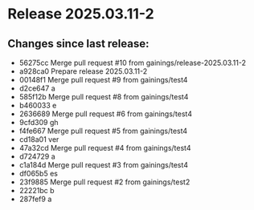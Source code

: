 # Release 2025.03.11-2
## Changes since last release:
- 56275cc Merge pull request #10 from gainings/release-2025.03.11-2
- a928ca0 Prepare release 2025.03.11-2
- 00148f1 Merge pull request #9 from gainings/test4
- d2ce647 a
- 585f12b Merge pull request #8 from gainings/test4
- b460033 e
- 2636689 Merge pull request #6 from gainings/test4
- 9cfd309 gh
- f4fe667 Merge pull request #5 from gainings/test4
- cd18a01 ver
- 47a32cd Merge pull request #4 from gainings/test4
- d724729 a
- c1a184d Merge pull request #3 from gainings/test4
- df065b5 es
- 23f9885 Merge pull request #2 from gainings/test2
- 22221bc b
- 287fef9 a